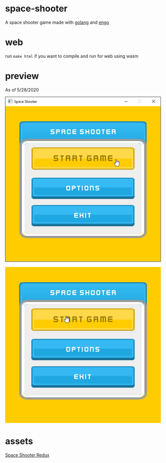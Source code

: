 # space-shooter

A space shooter game made with [golang](https://golang.org) and [engo](https://github.com/EngoEngine/engo)

# web

run `make html` if you want to compile and run for web using wasm

# preview 
As of 5/28/2020

![Menu Preview](assets/menu-preview.png)

![Game preview](assets/game-preview.gif)
# assets

[Space Shooter Redux](https://kenney.nl/assets/space-shooter-redux)